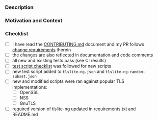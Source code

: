 <!-- Provide a general summary of your proposed changes in the Title field above -->

### Description
<!-- Describe your changes in detail below -->

### Motivation and Context
<!-- Describe why the change is introduced, if it solves an issue add "fixes #1"
with a correct number -->

### Checklist
<!-- go over following points. check them with an `x` if they do apply,
(they turn into clickable checkboxes once the PR is submitted, so no need
to do everything at once)

if you're unsure about any of those items, just ask in comment to PR

if the PR resolves an issue, please add further checkboxes that describe the
action items or test scenarios from it
-->

- [ ] I have read the [CONTRIBUTING.md](https://github.com/tlsfuzzer/tlsfuzzer/blob/master/CONTRIBUTING.md) document and my PR follows [change requirements](https://github.com/tlsfuzzer/tlsfuzzer/blob/master/CONTRIBUTING.md#change-requirements) therein
- [ ] the changes are also reflected in documentation and code comments
- [ ] all new and existing tests pass (see CI results)
- [ ] [test script checklist](https://github.com/tlsfuzzer/tlsfuzzer/wiki/Test-script-checklist) was followed for new scripts
- [ ] new test script added to `tlslite-ng.json` and `tlslite-ng-random-subset.json`
- [ ] new and modified scripts were ran against popular TLS implementations:
  - [ ] OpenSSL
  - [ ] NSS
  - [ ] GnuTLS
- [ ] required version of tlslite-ng updated in requirements.txt and README.md
